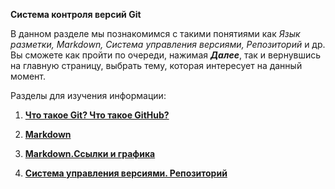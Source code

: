 **Система контроля версий Git**

В данном разделе мы познакомимся с такими понятиями как *Язык разметки, Markdown, Система управления версиями, Репозиторий* и др. Вы сможете как пройти по очереди, нажимая ***Далее***, так и вернувшись на главную страницу, выбрать тему, которая интересует на данный момент.

Разделы для изучения информации:

1. [**Что такое Git? Что такое GitHub?**](./page1.md) 

2. [**Markdown**](./page2.md)

3. [**Markdown.Ссылки и графика**](./page3.md)

4. [**Система управления версиями. Репозиторий**](./page4.md)

